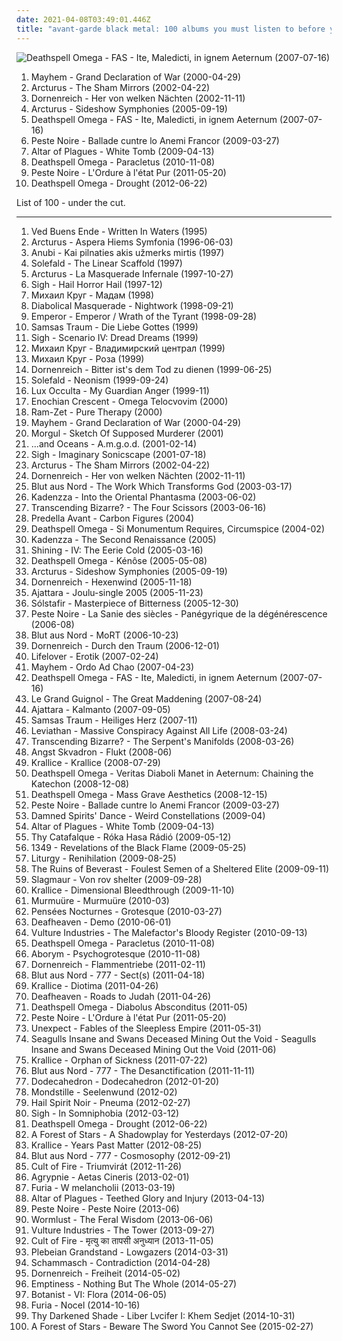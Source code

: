 ```yaml
---
date: 2021-04-08T03:49:01.446Z
title: "avant-garde black metal: 100 albums you must listen to before you die"
---
```

![Deathspell Omega - FAS - Ite, Maledicti, in ignem Aeternum (2007-07-16)](http://coverartarchive.org/release/98ed235a-2f5c-44e9-8f94-1373fcd7dc4e/1981275082-500.jpg "Deathspell Omega - FAS - Ite, Maledicti, in ignem Aeternum (2007-07-16)")
<ol class="albums">
<li data-cover="http://coverartarchive.org/release/12e3767d-d674-4150-bc52-9d197c7778c1/13866484117-500.jpg" data-tags="black metal" role="button">Mayhem - Grand Declaration of War (2000-04-29)</li>
<li data-cover="https://img.discogs.com/GYhZ7K6fOzCcdRdNDHBJZJ74sHU=/fit-in/280x278/filters:strip_icc():format(jpeg):mode_rgb():quality(90)/discogs-images/R-2349420-1278742285.jpeg.jpg" data-tags="avant-garde metal, progressive metal" role="button">Arcturus - The Sham Mirrors (2002-04-22)</li>
<li data-cover="http://coverartarchive.org/release/fb617532-242d-4fb3-8c2f-99182c81c853/13549940233-500.jpg" data-tags="black metal, melodic black metal" role="button">Dornenreich - Her von welken Nächten (2002-11-11)</li>
<li data-cover="http://coverartarchive.org/release/b3c03147-9b30-4fda-88ea-44fe6718d288/15541386321-500.jpg" data-tags="avant-garde metal, progressive metal" role="button">Arcturus - Sideshow Symphonies (2005-09-19)</li>
<li data-cover="http://coverartarchive.org/release/98ed235a-2f5c-44e9-8f94-1373fcd7dc4e/1981275082-500.jpg" data-tags="black metal" role="button">Deathspell Omega - FAS - Ite, Maledicti, in ignem Aeternum (2007-07-16)</li>
<li data-cover="http://coverartarchive.org/release/1eb43f46-8361-48cd-a4d2-bc4b47430e2c/2198762268-500.jpg" data-tags="black metal" role="button">Peste Noire - Ballade cuntre lo Anemi Francor (2009-03-27)</li>
<li data-cover="http://coverartarchive.org/release/508cd265-21f1-4e9c-a995-ecc620bbd53f/2663399057-500.jpg" data-tags="black metal, atmospheric black metal" role="button">Altar of Plagues - White Tomb (2009-04-13)</li>
<li data-cover="http://coverartarchive.org/release/38fc41d1-a027-42f5-9422-73efd50612de/1969541959-500.jpg" data-tags="black metal" role="button">Deathspell Omega - Paracletus (2010-11-08)</li>
<li data-cover="http://coverartarchive.org/release/5a8e9053-a923-4adf-8866-576270a6ccb7/1223508809-500.jpg" data-tags="black metal, avant-garde black metal, post-black metal, experimental" role="button">Peste Noire - L'Ordure à l'état Pur (2011-05-20)</li>
<li data-cover="https://via.placeholder.com/450" data-tags="black metal" role="button">Deathspell Omega - Drought (2012-06-22)</li>
</ol>
List of 100 - under the cut.
<!-- more -->

_________________

<ol class="albums">
<li data-cover="http://coverartarchive.org/release/9cef27a5-992b-4297-ade4-a107b2c2c2bd/15269986537-500.jpg" data-tags="black metal, progressive metal" role="button">
Ved Buens Ende - Written In Waters (1995)
</li>
<li data-cover="https://img.discogs.com/PET2jzdLAHFifRSonHwKZ7eJ6ck=/fit-in/600x600/filters:strip_icc():format(jpeg):mode_rgb():quality(90)/discogs-images/R-400951-1507214250-9127.jpeg.jpg" data-tags="black metal" role="button">
Arcturus - Aspera Hiems Symfonia (1996-06-03)
</li>
<li data-cover="https://via.placeholder.com/450" data-tags="avant-garde metal, avant-garde black metal" role="button">
Anubi - Kai pilnaties akis užmerks mirtis (1997)
</li>
<li data-cover="http://coverartarchive.org/release/74020eb9-4860-4c6c-8126-af55689a9b22/14993934735-500.jpg" data-tags="black metal, avant-garde metal" role="button">
Solefald - The Linear Scaffold (1997)
</li>
<li data-cover="http://coverartarchive.org/release/641293ff-c29e-483c-8f79-b07eab011344/6167514371-500.jpg" data-tags="avant-garde metal" role="button">
Arcturus - La Masquerade Infernale (1997-10-27)
</li>
<li data-cover="http://coverartarchive.org/release/50b9a8dc-fb9b-4872-839d-44ce9ec5a978/25640443565-500.jpg" data-tags="black metal, progressive metal, avant-garde metal" role="button">
Sigh - Hail Horror Hail (1997-12)
</li>
<li data-cover="https://via.placeholder.com/450" data-tags="atmospheric black metal, avant-garde black metal, true black metal, orthodox black metal, russian chanson, black shanson" role="button">
Михаил Круг - Мадам (1998)
</li>
<li data-cover="http://coverartarchive.org/release/757a25d7-2175-4b03-a13e-b634e721230b/19391920185-500.jpg" data-tags="black metal" role="button">
Diabolical Masquerade - Nightwork (1998-09-21)
</li>
<li data-cover="https://img.discogs.com/Nnpzs1vfIx83Hf7bz1QAPCULnA8=/fit-in/600x600/filters:strip_icc():format(jpeg):mode_rgb():quality(90)/discogs-images/R-398523-1167870757.jpeg.jpg" data-tags="black metal" role="button">
Emperor - Emperor / Wrath of the Tyrant (1998-09-28)
</li>
<li data-cover="http://coverartarchive.org/release/8e3f6d0d-ab30-4585-a05e-d7fb0f1bdfa5/17889690021-500.jpg" data-tags="black metal, gothic, gothic metal" role="button">
Samsas Traum - Die Liebe Gottes (1999)
</li>
<li data-cover="http://coverartarchive.org/release/c9c67f9d-de5c-42b8-b594-b7fc5f2df435/14204920860-500.jpg" data-tags="black metal, progressive metal, progressive black metal" role="button">
Sigh - Scenario IV: Dread Dreams (1999)
</li>
<li data-cover="https://via.placeholder.com/450" data-tags="chanson, atmospheric black metal, raw black metal, avant-garde black metal, true black metal, orthodox black metal, black shanson" role="button">
Михаил Круг - Владимирский централ (1999)
</li>
<li data-cover="https://via.placeholder.com/450" data-tags="atmospheric black metal, raw black metal, avant-garde black metal, true black metal, orthodox black metal, black shanson" role="button">
Михаил Круг - Роза (1999)
</li>
<li data-cover="https://img.discogs.com/oMPr7Mnfsi8Ty-3Xd8oqxBS3grE=/fit-in/500x500/filters:strip_icc():format(jpeg):mode_rgb():quality(90)/discogs-images/R-490911-1193773722.jpeg.jpg" data-tags="black metal" role="button">
Dornenreich - Bitter ist's dem Tod zu dienen (1999-06-25)
</li>
<li data-cover="https://img.discogs.com/uHJHUN9TOlxPQTZ6LVBCkeBS1zw=/fit-in/500x500/filters:strip_icc():format(jpeg):mode_rgb():quality(90)/discogs-images/R-2728844-1299949695.jpeg.jpg" data-tags="avant-garde metal" role="button">
Solefald - Neonism (1999-09-24)
</li>
<li data-cover="http://coverartarchive.org/release/9ff0ff83-0b85-4f18-9de0-9daac8cc0711/4861600829-500.jpg" data-tags="avant-garde metal, symphonic black metal, black metal" role="button">
Lux Occulta - My Guardian Anger (1999-11)
</li>
<li data-cover="https://via.placeholder.com/450" data-tags="avant-garde black metal, black metal" role="button">
Enochian Crescent - Omega Telocvovim (2000)
</li>
<li data-cover="https://img.discogs.com/JtvIpkBpQdVFzyJhTe3Q0GyP7RE=/fit-in/600x600/filters:strip_icc():format(jpeg):mode_rgb():quality(90)/discogs-images/R-947722-1309533301.jpeg.jpg" data-tags="black metal, gothic metal" role="button">
Ram-Zet - Pure Therapy (2000)
</li>
<li data-cover="http://coverartarchive.org/release/12e3767d-d674-4150-bc52-9d197c7778c1/13866484117-500.jpg" data-tags="black metal" role="button">
Mayhem - Grand Declaration of War (2000-04-29)
</li>
<li data-cover="https://img.discogs.com/oDdMrmdYoTd4N8ivudi27yXSLpE=/fit-in/600x605/filters:strip_icc():format(jpeg):mode_rgb():quality(90)/discogs-images/R-2343012-1560775367-3547.jpeg.jpg" data-tags="black metal, symphonic black metal" role="button">
Morgul - Sketch Of Supposed Murderer (2001)
</li>
<li data-cover="http://coverartarchive.org/release/19d833ea-54b2-4ac0-822b-37d5a2839999/18639976578-500.jpg" data-tags="industrial black metal, industrial metal" role="button">
...and Oceans - A.m.g.o.d. (2001-02-14)
</li>
<li data-cover="http://coverartarchive.org/release/586892ba-92bb-4f69-b06b-edd71a48cd97/12966542161-500.jpg" data-tags="avant-garde metal, progressive metal, psychedelic" role="button">
Sigh - Imaginary Sonicscape (2001-07-18)
</li>
<li data-cover="https://img.discogs.com/GYhZ7K6fOzCcdRdNDHBJZJ74sHU=/fit-in/280x278/filters:strip_icc():format(jpeg):mode_rgb():quality(90)/discogs-images/R-2349420-1278742285.jpeg.jpg" data-tags="avant-garde metal, progressive metal" role="button">
Arcturus - The Sham Mirrors (2002-04-22)
</li>
<li data-cover="http://coverartarchive.org/release/fb617532-242d-4fb3-8c2f-99182c81c853/13549940233-500.jpg" data-tags="black metal, melodic black metal" role="button">
Dornenreich - Her von welken Nächten (2002-11-11)
</li>
<li data-cover="http://coverartarchive.org/release/3d4fc85f-fd33-34f5-9974-c58599edb290/1969312537-500.jpg" data-tags="black metal, atmospheric black metal" role="button">
Blut aus Nord - The Work Which Transforms God (2003-03-17)
</li>
<li data-cover="https://img.discogs.com/6xI_Wsr3rsYVkCczlATnOMbxLP0=/fit-in/600x598/filters:strip_icc():format(jpeg):mode_rgb():quality(90)/discogs-images/R-5504387-1395082042-9698.jpeg.jpg" data-tags="black metal, progressive black metal" role="button">
Kadenzza - Into the Oriental Phantasma (2003-06-02)
</li>
<li data-cover="https://img.discogs.com/uLE_t6ILeThnDaPgRfq17OH_v_4=/fit-in/600x600/filters:strip_icc():format(jpeg):mode_rgb():quality(90)/discogs-images/R-3205595-1320435223.jpeg.jpg" data-tags="black metal, progressive black metal, avant-garde black metal" role="button">
Transcending Bizarre? - The Four Scissors (2003-06-16)
</li>
<li data-cover="http://coverartarchive.org/release/1a352b3d-c0ca-4879-851d-68009cf793d2/3313299063-500.jpg" data-tags="avant-garde black metal, je dirai quelque jour vos naissances latentes" role="button">
Predella Avant - Carbon Figures (2004)
</li>
<li data-cover="https://via.placeholder.com/450" data-tags="black metal" role="button">
Deathspell Omega - Si Monumentum Requires, Circumspice (2004-02)
</li>
<li data-cover="https://via.placeholder.com/450" data-tags="avant-garde metal" role="button">
Kadenzza - The Second Renaissance (2005)
</li>
<li data-cover="http://coverartarchive.org/release/a74c5438-7887-4edc-950e-e734af918f43/21671803216-500.jpg" data-tags="black metal" role="button">
Shining - IV: The Eerie Cold (2005-03-16)
</li>
<li data-cover="http://coverartarchive.org/release/afc535b1-7cb7-4cb6-88c7-7390876cc41f/1981370319-500.jpg" data-tags="black metal" role="button">
Deathspell Omega - Kénôse (2005-05-08)
</li>
<li data-cover="http://coverartarchive.org/release/b3c03147-9b30-4fda-88ea-44fe6718d288/15541386321-500.jpg" data-tags="avant-garde metal, progressive metal" role="button">
Arcturus - Sideshow Symphonies (2005-09-19)
</li>
<li data-cover="https://img.discogs.com/3sQwM5lfulY3vU5sNNizFNiGypw=/fit-in/150x150/filters:strip_icc():format(jpeg):mode_rgb():quality(90)/discogs-images/R-570929-1182097706.jpeg.jpg" data-tags="black metal, acoustic" role="button">
Dornenreich - Hexenwind (2005-11-18)
</li>
<li data-cover="https://via.placeholder.com/450" data-tags="avant-garde black metal" role="button">
Ajattara - Joulu-single 2005 (2005-11-23)
</li>
<li data-cover="http://coverartarchive.org/release/cccebdc4-11d7-4650-8bbc-d39c3be45e9b/6115422720-500.jpg" data-tags="post-black metal, progressive metal" role="button">
Sólstafir - Masterpiece of Bitterness (2005-12-30)
</li>
<li data-cover="http://coverartarchive.org/release/17a846de-17d7-4bba-b628-ffecf724d5e1/6237246119-500.jpg" data-tags="black metal" role="button">
Peste Noire - La Sanie des siècles - Panégyrique de la dégénérescence (2006-08)
</li>
<li data-cover="http://coverartarchive.org/release/aaa514a1-c420-4558-9a0d-c20799269c45/5255983221-500.jpg" data-tags="black metal, ambient black metal, dark ambient, atmospheric black metal" role="button">
Blut aus Nord - MoRT (2006-10-23)
</li>
<li data-cover="https://img.discogs.com/BveOFWh0KLdZdaRA9Lvk36kMte0=/fit-in/600x665/filters:strip_icc():format(jpeg):mode_rgb():quality(90)/discogs-images/R-856704-1604065531-1893.jpeg.jpg" data-tags="black metal" role="button">
Dornenreich - Durch den Traum (2006-12-01)
</li>
<li data-cover="http://coverartarchive.org/release/eddac426-6a41-4f99-9388-57f5f95d7e1d/1061800706-500.jpg" data-tags="depressive rock, depressive black metal, black metal" role="button">
Lifelover - Erotik (2007-02-24)
</li>
<li data-cover="https://via.placeholder.com/450" data-tags="black metal" role="button">
Mayhem - Ordo Ad Chao (2007-04-23)
</li>
<li data-cover="http://coverartarchive.org/release/98ed235a-2f5c-44e9-8f94-1373fcd7dc4e/1981275082-500.jpg" data-tags="black metal" role="button">
Deathspell Omega - FAS - Ite, Maledicti, in ignem Aeternum (2007-07-16)
</li>
<li data-cover="https://img.discogs.com/ltS45dZLlfM6r_vH91DN3RNtTBY=/fit-in/300x300/filters:strip_icc():format(jpeg):mode_rgb():quality(90)/discogs-images/R-2784624-1300900453.jpeg.jpg" data-tags="symphonic black metal" role="button">
Le Grand Guignol - The Great Maddening (2007-08-24)
</li>
<li data-cover="https://img.discogs.com/IsfKji6Btl1-WFd-_SuDovceCh8=/fit-in/200x200/filters:strip_icc():format(jpeg):mode_rgb():quality(90)/discogs-images/R-1183991-1199072515.jpeg.jpg" data-tags="black metal, dark metal" role="button">
Ajattara - Kalmanto (2007-09-05)
</li>
<li data-cover="https://via.placeholder.com/450" data-tags="avant-garde black metal, pinossa soittimen vieressa, jeas-reinhoer-planned" role="button">
Samsas Traum - Heiliges Herz (2007-11)
</li>
<li data-cover="http://coverartarchive.org/release/0c301c29-fb31-4968-9ff9-b44433ed3f2a/2694524133-500.jpg" data-tags="black metal" role="button">
Leviathan - Massive Conspiracy Against All Life (2008-03-24)
</li>
<li data-cover="https://via.placeholder.com/450" data-tags="black metal" role="button">
Transcending Bizarre? - The Serpent's Manifolds (2008-03-26)
</li>
<li data-cover="https://via.placeholder.com/450" data-tags="black metal" role="button">
Angst Skvadron - Flukt (2008-06)
</li>
<li data-cover="http://coverartarchive.org/release/d99e08d4-7296-4caf-9aa8-def9985ad9a2/11356617677-500.jpg" data-tags="black metal" role="button">
Krallice - Krallice (2008-07-29)
</li>
<li data-cover="http://coverartarchive.org/release/6c3f4271-c8c3-3aa2-8567-f9f92f06843e/1969579047-500.jpg" data-tags="black metal" role="button">
Deathspell Omega - Veritas Diaboli Manet in Aeternum: Chaining the Katechon (2008-12-08)
</li>
<li data-cover="http://coverartarchive.org/release/98bc556d-1e43-4759-8f3a-95debe32e5c6/1969367104-500.jpg" data-tags="black metal" role="button">
Deathspell Omega - Mass Grave Aesthetics (2008-12-15)
</li>
<li data-cover="http://coverartarchive.org/release/1eb43f46-8361-48cd-a4d2-bc4b47430e2c/2198762268-500.jpg" data-tags="black metal" role="button">
Peste Noire - Ballade cuntre lo Anemi Francor (2009-03-27)
</li>
<li data-cover="https://img.discogs.com/Umvi-NlZY_eL-NrkqKTQOQh7_w8=/fit-in/400x400/filters:strip_icc():format(jpeg):mode_rgb():quality(90)/discogs-images/R-4534774-1367653274-7085.jpeg.jpg" data-tags="progressive metal, avant-garde metal, avant-garde black metal" role="button">
Damned Spirits' Dance - Weird Constellations (2009-04)
</li>
<li data-cover="http://coverartarchive.org/release/508cd265-21f1-4e9c-a995-ecc620bbd53f/2663399057-500.jpg" data-tags="black metal, atmospheric black metal" role="button">
Altar of Plagues - White Tomb (2009-04-13)
</li>
<li data-cover="http://coverartarchive.org/release/a2f48af0-f0a6-4368-9a11-4282d0a30dc3/10081496959-500.jpg" data-tags="avant-garde metal, black metal" role="button">
Thy Catafalque - Róka Hasa Rádió (2009-05-12)
</li>
<li data-cover="https://img.discogs.com/CkBSsvg2C8X1iWgsZLpkqZEGXq0=/fit-in/150x150/filters:strip_icc():format(jpeg):mode_rgb():quality(90)/discogs-images/R-6141682-1412114317-4162.jpeg.jpg" data-tags="black metal" role="button">
1349 - Revelations of the Black Flame (2009-05-25)
</li>
<li data-cover="https://img.discogs.com/z93hsXJ-FG20W1WGYtQirXrMWUs=/fit-in/400x400/filters:strip_icc():format(jpeg):mode_rgb():quality(90)/discogs-images/R-2098063-1263865182.jpeg.jpg" data-tags="black metal" role="button">
Liturgy - Renihilation (2009-08-25)
</li>
<li data-cover="https://img.discogs.com/V-nRozPqVAqzJU7GfhpWnjFlk8Y=/fit-in/600x597/filters:strip_icc():format(jpeg):mode_rgb():quality(90)/discogs-images/R-1945225-1432399990-8604.jpeg.jpg" data-tags="atmospheric black metal, van" role="button">
The Ruins of Beverast - Foulest Semen of a Sheltered Elite (2009-09-11)
</li>
<li data-cover="http://coverartarchive.org/release/ee514ec5-bb77-4704-a314-67f8be8f6f1c/12274788716-500.jpg" data-tags="metal, industrial black metal" role="button">
Slagmaur - Von rov shelter (2009-09-28)
</li>
<li data-cover="http://coverartarchive.org/release/39fec153-c55a-4b18-88b3-885260374ffc/11356273648-500.jpg" data-tags="black metal" role="button">
Krallice - Dimensional Bleedthrough (2009-11-10)
</li>
<li data-cover="http://coverartarchive.org/release/49b07c4d-f30a-418f-8959-bad1d10b4f31/3489902727-500.jpg" data-tags="black metal, ambient" role="button">
Murmuüre - Murmuüre (2010-03)
</li>
<li data-cover="https://img.discogs.com/rKf6Z_8TpbThg6XiunREEWjRTBE=/fit-in/600x602/filters:strip_icc():format(jpeg):mode_rgb():quality(90)/discogs-images/R-3218058-1396524863-8801.jpeg.jpg" data-tags="black metal, depressive black metal" role="button">
Pensées Nocturnes - Grotesque (2010-03-27)
</li>
<li data-cover="http://coverartarchive.org/release/df822457-1a3f-4806-86fe-143d3ce09f65/7983414746-500.jpg" data-tags="post-black metal, female fronted metal, hair metal, skinhead, reggaeton, female vocalist, queercore, rac, goregrind, homocore, deathcore, brutal death metal, nsbm, deathgrind, crunkcore, brutal deathcore, national socialist black metal, fashioncore, antifa, moshcore, music to suck cock to, homoerotic, music to have anal sex to, crimes against humanity" role="button">
Deafheaven - Demo (2010-06-01)
</li>
<li data-cover="http://coverartarchive.org/release/328bdefc-496a-4671-b87a-e6918c75a5dd/8809240156-500.jpg" data-tags="progressive metal, black metal, avant-garde black metal" role="button">
Vulture Industries - The Malefactor's Bloody Register (2010-09-13)
</li>
<li data-cover="http://coverartarchive.org/release/38fc41d1-a027-42f5-9422-73efd50612de/1969541959-500.jpg" data-tags="black metal" role="button">
Deathspell Omega - Paracletus (2010-11-08)
</li>
<li data-cover="http://coverartarchive.org/release/13525aaa-3c23-47a2-8d8d-be1f61a716f5/7626249180-500.jpg" data-tags="black metal, metal, progressive metal, industrial metal, avant-garde black metal, industrial black metal" role="button">
Aborym - Psychogrotesque (2010-11-08)
</li>
<li data-cover="https://img.discogs.com/MNjpvM12TcXNaBdZ713VcJxbTRA=/fit-in/582x599/filters:strip_icc():format(jpeg):mode_rgb():quality(90)/discogs-images/R-2716646-1329991758.jpeg.jpg" data-tags="black metal" role="button">
Dornenreich - Flammentriebe (2011-02-11)
</li>
<li data-cover="http://coverartarchive.org/release/bb33f4ad-af8d-4515-b4ba-57241a47333f/3828317945-500.jpg" data-tags="black metal, atmospheric black metal, industrial black metal" role="button">
Blut aus Nord - 777 - Sect(s) (2011-04-18)
</li>
<li data-cover="http://coverartarchive.org/release/ee632194-3255-485b-936c-dc3654066cf8/11356172981-500.jpg" data-tags="black metal, progressive black metal" role="button">
Krallice - Diotima (2011-04-26)
</li>
<li data-cover="http://coverartarchive.org/release/e6b250b5-d81f-4303-95c0-460e1c3ce897/17498799005-500.jpg" data-tags="atmospheric black metal, black metal, post-rock" role="button">
Deafheaven - Roads to Judah (2011-04-26)
</li>
<li data-cover="http://coverartarchive.org/release/6b08665f-e562-4659-b345-9316d9f9eb83/1969337611-500.jpg" data-tags="black metal, progressive black metal" role="button">
Deathspell Omega - Diabolus Absconditus (2011-05)
</li>
<li data-cover="http://coverartarchive.org/release/5a8e9053-a923-4adf-8866-576270a6ccb7/1223508809-500.jpg" data-tags="black metal, avant-garde black metal, post-black metal, experimental" role="button">
Peste Noire - L'Ordure à l'état Pur (2011-05-20)
</li>
<li data-cover="http://coverartarchive.org/release/a06684e3-f175-42cf-a4cf-44c77530b18d/4803942518-500.jpg" data-tags="avant-garde metal" role="button">
Unexpect - Fables of the Sleepless Empire (2011-05-31)
</li>
<li data-cover="http://coverartarchive.org/release/22845a08-582f-499f-a3c2-3106688e5cbd/21505204915-500.jpg" data-tags="black metal, post-black metal" role="button">
Seagulls Insane and Swans Deceased Mining Out the Void - Seagulls Insane and Swans Deceased Mining Out the Void (2011-06)
</li>
<li data-cover="http://coverartarchive.org/release/d0f195cf-3005-4ce4-a9b5-bb9b7f88a43d/4701762532-500.jpg" data-tags="black metal, atmospheric black metal, progressive black metal, avant-garde black metal, usa black metal" role="button">
Krallice - Orphan of Sickness (2011-07-22)
</li>
<li data-cover="http://coverartarchive.org/release/4296058d-8e55-4ec2-ac43-1216b05c93e8/1969287251-500.jpg" data-tags="black metal, industrial metal" role="button">
Blut aus Nord - 777 - The Desanctification (2011-11-11)
</li>
<li data-cover="https://via.placeholder.com/450" data-tags="black metal" role="button">
Dodecahedron - Dodecahedron (2012-01-20)
</li>
<li data-cover="http://coverartarchive.org/release/6e71d34d-0587-448c-916a-6d9ce7809aaf/7650597740-500.jpg" data-tags="black metal, avant-garde black metal, austrian black metal" role="button">
Mondstille - Seelenwund (2012-02)
</li>
<li data-cover="http://coverartarchive.org/release/214cd188-76b0-4af4-b306-0be1c8f25827/4836057519-500.jpg" data-tags="black metal" role="button">
Hail Spirit Noir - Pneuma (2012-02-27)
</li>
<li data-cover="http://coverartarchive.org/release/0a4f291c-49a1-4fae-be85-1358b76af9ce/6766463757-500.jpg" data-tags="black metal, progressive metal, avant-garde metal" role="button">
Sigh - In Somniphobia (2012-03-12)
</li>
<li data-cover="https://via.placeholder.com/450" data-tags="black metal" role="button">
Deathspell Omega - Drought (2012-06-22)
</li>
<li data-cover="https://img.discogs.com/3DX5Za6m8nZuYaYO1FNQh_c1DeM=/fit-in/569x599/filters:strip_icc():format(jpeg):mode_rgb():quality(90)/discogs-images/R-3754196-1357665507-2889.jpeg.jpg" data-tags="melodic black metal" role="button">
A Forest of Stars - A Shadowplay for Yesterdays (2012-07-20)
</li>
<li data-cover="https://img.discogs.com/tzVxK6N7xgQFhn84zuJgwzXLQKA=/fit-in/350x350/filters:strip_icc():format(jpeg):mode_rgb():quality(90)/discogs-images/R-3824531-1345873124-4176.jpeg.jpg" data-tags="atmospheric black metal, progressive black metal, space black metal" role="button">
Krallice - Years Past Matter (2012-08-25)
</li>
<li data-cover="http://coverartarchive.org/release/168700e3-0160-4793-b123-7abd8aafd86c/2220297744-500.jpg" data-tags="atmospheric black metal, post-black metal" role="button">
Blut aus Nord - 777 - Cosmosophy (2012-09-21)
</li>
<li data-cover="http://coverartarchive.org/release/2b495082-0495-4ce3-afcb-00ca1696efdb/7979037188-500.jpg" data-tags="2012" role="button">
Cult of Fire - Triumvirát (2012-11-26)
</li>
<li data-cover="https://img.discogs.com/C3A48UioFBSfstr4_uo6ja02YT8=/fit-in/520x520/filters:strip_icc():format(jpeg):mode_rgb():quality(90)/discogs-images/R-4347225-1362417462-4353.jpeg.jpg" data-tags="black metal" role="button">
Agrypnie - Aetas Cineris (2013-02-01)
</li>
<li data-cover="https://img.discogs.com/p7ki7uVMcRjB61mNf_g90-zfuSM=/fit-in/600x600/filters:strip_icc():format(jpeg):mode_rgb():quality(90)/discogs-images/R-4420602-1479582154-1587.jpeg.jpg" data-tags="black metal" role="button">
Furia - W melancholii (2013-03-19)
</li>
<li data-cover="http://coverartarchive.org/release/d4180adc-c684-4487-a7f4-4cd9ad567cde/21105860643-500.jpg" data-tags="black metal, atmospheric black metal" role="button">
Altar of Plagues - Teethed Glory and Injury (2013-04-13)
</li>
<li data-cover="http://coverartarchive.org/release/84a7012e-4859-4577-8db7-b227d83a8f70/4647797966-500.jpg" data-tags="black metal, avant-garde black metal" role="button">
Peste Noire - Peste Noire (2013-06)
</li>
<li data-cover="http://coverartarchive.org/release/d6e9931a-ff74-4bdd-9011-a7ac10edac18/12057122680-500.jpg" data-tags="avant-garde black metal" role="button">
Wormlust - The Feral Wisdom (2013-06-06)
</li>
<li data-cover="http://coverartarchive.org/release/681e36f2-442c-43dd-aad4-93ca98f14c14/7836195165-500.jpg" data-tags="progressive metal, avant-garde metal" role="button">
Vulture Industries - The Tower (2013-09-27)
</li>
<li data-cover="http://coverartarchive.org/release/6547097f-30d9-4cea-9b91-1c857bcfebbb/7568979011-500.jpg" data-tags="black metal" role="button">
Cult of Fire - मृत्यु का तापसी अनुध्यान (2013-11-05)
</li>
<li data-cover="http://coverartarchive.org/release/62841b29-08fa-46f0-bc83-26b1623abfe4/7546717875-500.jpg" data-tags="black metal, metal, dissonant metal" role="button">
Plebeian Grandstand - Lowgazers (2014-03-31)
</li>
<li data-cover="http://coverartarchive.org/release/0b4f4866-8b0a-4f03-9b27-4288744e50d9/8378827122-500.jpg" data-tags="black metal, death metal, avant-garde black metal, orthodox black metal, avant-garde death metal" role="button">
Schammasch - Contradiction (2014-04-28)
</li>
<li data-cover="http://coverartarchive.org/release/801e18a2-2e20-4344-972a-943fe74a50e8/13550075712-500.jpg" data-tags="neofolk" role="button">
Dornenreich - Freiheit (2014-05-02)
</li>
<li data-cover="http://coverartarchive.org/release/41ba0c7a-a81e-4bd1-8af3-6aaa26f0a918/9370253436-500.jpg" data-tags="death metal, dark metal" role="button">
Emptiness - Nothing But The Whole (2014-05-27)
</li>
<li data-cover="http://coverartarchive.org/release/0e5f1113-fb16-467d-96c0-8ab8e78b5bb3/8034136882-500.jpg" data-tags="folk metal" role="button">
Botanist - VI: Flora (2014-06-05)
</li>
<li data-cover="http://coverartarchive.org/release/f8b3c6b5-41ee-4d40-843f-4f12f8f56c69/8674935013-500.jpg" data-tags="black metal, polish, polish black metal" role="button">
Furia - Nocel (2014-10-16)
</li>
<li data-cover="http://coverartarchive.org/release/5f64fab3-8b5d-4e63-9ea4-e5161dfc5f3f/8904895966-500.jpg" data-tags="black metal, orthodox black metal" role="button">
Thy Darkened Shade - Liber Lvcifer I: Khem Sedjet (2014-10-31)
</li>
<li data-cover="http://coverartarchive.org/release/df80ae99-ac2e-4508-91f0-48cd97c07544/9175102018-500.jpg" data-tags="uk, avant-garde metal, atmospheric black metal, progressive black metal" role="button">
A Forest of Stars - Beware The Sword You Cannot See (2015-02-27)
</li>
</ol>